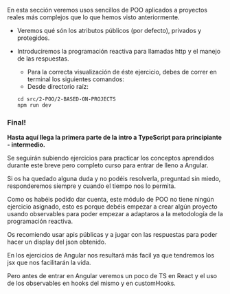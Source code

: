 En esta sección veremos usos sencillos de POO aplicados a proyectos reales más complejos que
lo que hemos visto anteriormente.


* Veremos qué són los atributos públicos (por defecto), privados y  protegidos.
* Introduciremos la programación reactiva para llamadas http y el manejo de las respuestas.
     * Para la correcta visualización de éste ejercicio, debes de correr en terminal los siguientes comandos:
     * Desde directorio raíz:
  
     ``````shell 
  cd src/2-POO/2-BASED-ON-PROJECTS
  npm run dev
  ``````
  
### Final! 
**Hasta aquí llega la primera parte de la intro a TypeScript para principiante - intermedio.**

Se seguirán subiendo ejercicios para practicar los conceptos aprendidos durante este breve pero 
completo curso para entrar de lleno a Angular.

Si os ha quedado alguna duda y no podéis resolverla, preguntad sin miedo,
responderemos siempre y cuando el tiempo nos lo permita.

Como os habéis podido dar cuenta, este módulo de POO no tiene ningún ejercicio asignado,
esto es porque debéis empezar a crear algún proyecto usando observables para poder empezar
a adaptaros a la metodología de la programación reactiva.

Os recomiendo usar apis públicas y a jugar con las respuestas para poder hacer un display
del json obtenido. 

En los ejercicios de Angular nos resultará más facil ya que tendremos los jsx que nos facilitarán la vida.

Pero antes de entrar en Angular veremos un poco de TS en React y el uso de los observables en hooks del mismo
y en customHooks.